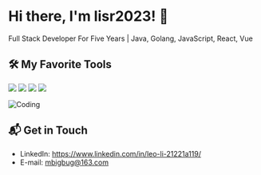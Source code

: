 # Hi there, I'm lisr2023! 👋

Full Stack Developer For Five Years | Java, Golang, JavaScript, React, Vue 

## 🛠️ My Favorite Tools

![](https://img.shields.io/badge/Java-red?style=for-the-badge&logo=java)
![](https://img.shields.io/badge/Golang-blue?style=for-the-badge&logo=go)
![](https://img.shields.io/badge/JavaScript-yellow?style=for-the-badge&logo=javascript)
![](https://img.shields.io/badge/React-61DAFB?style=for-the-badge&logo=react)



<!--START_SECTION:activity-->

![Coding](https://media.giphy.com/media/ZVik7pBtu9dNS/giphy.gif)

## 📬 Get in Touch

- LinkedIn: https://www.linkedin.com/in/leo-li-21221a119/
- E-mail: mbigbug@163.com
